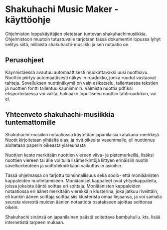 # Shakuhachi Music Maker -käyttöohje

Ohjelmiston loppukäyttäjien oletetaan tuntevan shakuhachimusiikkia. Ohjelmistoon muutoin tutustuvalle tarjotaan tässä dokumentin lopussa lyhyt selitys siitä, millaista shakuhachi-musiikki ja sen notaatio on.

## Perusohjeet

Käynnistäessä avautuu automaattisesti muokattavaksi uusi nuottisivu. Nuottiin piirtyy automaattisesti näkyviin ruudukko, jonka ruudut vastaavat tahteja.
Sovelluksen nuottinäkymä on vain esikatselu, tallentaessa tekstien ja nuottien fontti tallentuu kauniimmin.
Valmista nuottia pdf:ksi eksportoitaessa voi valita, haluaako lopulliseen nuottiin tahtiruudukon, vai ei.

## Yhteenveto shakuhachi-musiikkia tuntemattomille

Shakuhachi-musiikin notaatiossa käytetään japanilaisia katakana-merkkejä. Nuotit kirjoitetaan ylhäältä alas, ja rivit oikealta vasemmalle, eli nuotinnus aloitetaan
paperin oikeasta yläreunasta

Nuottien kesto merkitään nuottien viereen viiva- ja pistemerkeillä, lisäksi nuottien viereen tai alle voi tulla lisämerkintöjä liittyen erinäisiin nuotin sävelkorkeuteen ja
soittotekniikkaan vaikuttaviin asioihin.

Tässä ohjelmassa on tarjottu toiminnallisuus sekä soolo- että moniäänisten kappaleiden nuotintamiseen. Moniääniset kappaleet ovat yhtyekappaleita, joissa jokaista ääntä soittaa
eri soittaja. Moniäänisten kappaleiden notaatiossa eri äänet merkitään vierekkäin klusterina, joka jatkuu riveittäin, eli kunkin äänen soittaja soittaa siis klusterista omaa linjaansa, ja voi samalla seurata vierestä muiden äänien notaatiota osatakseen ajoittaa soittonsa oikein.

Shakuhachi sinänsä on japanilainen päästä soitettava bambuhuilu. kts. lisää internetistä tarpeen mukaan.
